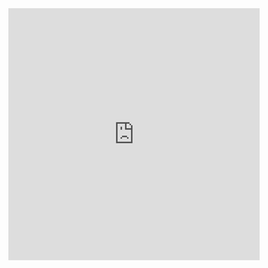 <div style="position:relative; width:100%; height:0px; padding-bottom:100.000%">
  <iframe allow="fullscreen; autoplay" allowfullscreen height="100%" src="https://streamable.com/e/qvlki4?autoplay=1" width="100%" style="border:none; width:100%; height:100%; position:absolute; left:0px; top:0px; overflow:hidden;"></iframe>
</div>
